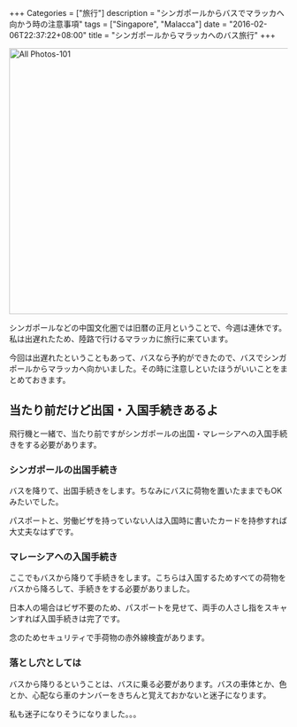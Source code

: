 +++
Categories = ["旅行"]
description = "シンガポールからバスでマラッカへ向かう時の注意事項"
tags = ["Singapore", "Malacca"]
date = "2016-02-06T22:37:22+08:00"
title = "シンガポールからマラッカへのバス旅行"
+++

<a href="https://flic.kr/p/DiF5k6" title="All Photos-101 by -kazu634-"><img src="https://farm2.staticflickr.com/1615/24485204779_bd6818ddd8_z.jpg" width="640" height="480" alt="All Photos-101"></a>

シンガポールなどの中国文化圏では旧暦の正月ということで、今週は連休です。私は出遅れたため、陸路で行けるマラッカに旅行に来ています。

今回は出遅れたということもあって、バスなら予約ができたので、バスでシンガポールからマラッカへ向かいました。その時に注意しといたほうがいいことをまとめておきます。

## 当たり前だけど出国・入国手続きあるよ
飛行機と一緒で、当たり前ですがシンガポールの出国・マレーシアへの入国手続きをする必要があります。

### シンガポールの出国手続き
バスを降りて、出国手続きをします。ちなみにバスに荷物を置いたままでもOKみたいでした。

パスポートと、労働ビザを持っていない人は入国時に書いたカードを持参すれば大丈夫なはずです。

### マレーシアへの入国手続き
ここでもバスから降りて手続きをします。こちらは入国するためすべての荷物をバスから降ろして、手続きをする必要がありました。

日本人の場合はビザ不要のため、パスポートを見せて、両手の人さし指をスキャンすれば入国手続きは完了です。

念のためセキュリティで手荷物の赤外線検査があります。

### 落とし穴としては
バスから降りるということは、バスに乗る必要があります。バスの車体とか、色とか、心配なら車のナンバーをきちんと覚えておかないと迷子になります。

私も迷子になりそうになりました。。。
